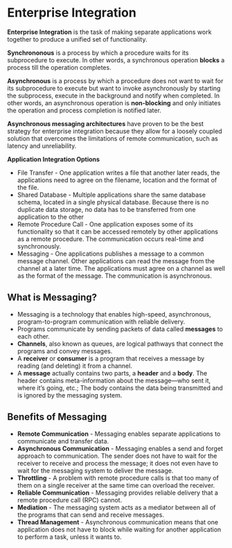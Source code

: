 # Enterprise Integration

**Enterprise Integration** is the task of making separate applications work together to produce a unified set of functionality. 

**Synchrononous** is a process by which a procedure waits for its subprocedure to execute. In other words, a synchronous operation **blocks** a process till the operation completes.

**Asynchronous** is a process by which a procedure does not want to wait for its subprocedure to execute but want to invoke asynchronously by starting the subprocess, execute in the background and notify when completed. In other words, an asynchronous operation is **non-blocking** and only initiates the operation and process completion is notified later.

**Asynchronous messaging architectures** have proven to be the best strategy for enterprise integration because they allow for a loosely coupled solution that overcomes the limitations of remote communication, such as latency and unreliability.

**Application Integration Options**
 * File Transfer - One application writes a file that another later reads, the applications need to agree on the filename, location and the format of the file.
 * Shared Database - Multiple applications share the same database schema, located in a single physical database. Because there is no duplicate data storage, no data has to be transferred from one application to the other
 * Remote Procedure Call - One application exposes some of its functionality so that it can be accessed remotely by other applications as a remote procedure. The communication occurs real-time and synchronously.
 * Messaging -  One applications publishes a message to a common message channel. Other applications can read the message from the channel at a later time. The applications must agree on a channel as well as the format of the message. The communication is asynchronous.
 
## What is Messaging?
* Messaging is a technology that enables high-speed, asynchronous, program-to-program communication with reliable delivery. 
* Programs communicate by sending packets of data called **messages** to each other.
* **Channels**, also known as queues, are logical pathways that connect the programs and convey messages.
* A **receiver** or **consumer** is a program that receives a message by reading (and deleting) it from a channel.
* A **message** actually contains two parts, a **header** and a **body**. The header contains meta-information about the message—who sent it, where it’s going, etc.; The body contains the data being transmitted and is ignored by the messaging system.

## Benefits of Messaging 
* __Remote Communication__ - Messaging enables separate applications to communicate and transfer data. 
* __Asynchronous Communication__ - Messaging enables a send and forget approach to communication. The sender does not have to wait for the receiver to receive and process the message; it does not even have to wait for the messaging system to deliver the message.
* __Throttling__ - A problem with remote procedure calls is that too many of them on a single receiver at the same time can overload the receiver.
* __Reliable Communication__ - Messaging provides reliable delivery that a remote procedure call (RPC) cannot.
* __Mediation__ - The messaging system acts as a mediator between all of the programs that can send and receive messages.
* __Thread Management__ - Asynchronous communication means that one application does not have to block while waiting for another application to perform a task, unless it wants to.
